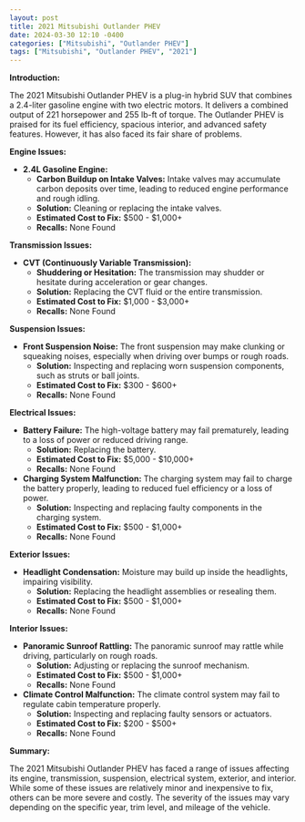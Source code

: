 ```yaml
---
layout: post
title: 2021 Mitsubishi Outlander PHEV
date: 2024-03-30 12:10 -0400
categories: ["Mitsubishi", "Outlander PHEV"]
tags: ["Mitsubishi", "Outlander PHEV", "2021"]
---
```

**Introduction:**

The 2021 Mitsubishi Outlander PHEV is a plug-in hybrid SUV that combines a 2.4-liter gasoline engine with two electric motors. It delivers a combined output of 221 horsepower and 255 lb-ft of torque. The Outlander PHEV is praised for its fuel efficiency, spacious interior, and advanced safety features. However, it has also faced its fair share of problems.

**Engine Issues:**

* **2.4L Gasoline Engine:**
    * **Carbon Buildup on Intake Valves:** Intake valves may accumulate carbon deposits over time, leading to reduced engine performance and rough idling.
    * **Solution:** Cleaning or replacing the intake valves.
    * **Estimated Cost to Fix:** $500 - $1,000+
    * **Recalls:** None Found

**Transmission Issues:**

* **CVT (Continuously Variable Transmission):**
    * **Shuddering or Hesitation:** The transmission may shudder or hesitate during acceleration or gear changes.
    * **Solution:** Replacing the CVT fluid or the entire transmission.
    * **Estimated Cost to Fix:** $1,000 - $3,000+
    * **Recalls:** None Found

**Suspension Issues:**

* **Front Suspension Noise:** The front suspension may make clunking or squeaking noises, especially when driving over bumps or rough roads.
    * **Solution:** Inspecting and replacing worn suspension components, such as struts or ball joints.
    * **Estimated Cost to Fix:** $300 - $600+
    * **Recalls:** None Found

**Electrical Issues:**

* **Battery Failure:** The high-voltage battery may fail prematurely, leading to a loss of power or reduced driving range.
    * **Solution:** Replacing the battery.
    * **Estimated Cost to Fix:** $5,000 - $10,000+
    * **Recalls:** None Found
* **Charging System Malfunction:** The charging system may fail to charge the battery properly, leading to reduced fuel efficiency or a loss of power.
    * **Solution:** Inspecting and replacing faulty components in the charging system.
    * **Estimated Cost to Fix:** $500 - $1,000+
    * **Recalls:** None Found

**Exterior Issues:**

* **Headlight Condensation:** Moisture may build up inside the headlights, impairing visibility.
    * **Solution:** Replacing the headlight assemblies or resealing them.
    * **Estimated Cost to Fix:** $500 - $1,000+
    * **Recalls:** None Found

**Interior Issues:**

* **Panoramic Sunroof Rattling:** The panoramic sunroof may rattle while driving, particularly on rough roads.
    * **Solution:** Adjusting or replacing the sunroof mechanism.
    * **Estimated Cost to Fix:** $500 - $1,000+
    * **Recalls:** None Found
* **Climate Control Malfunction:** The climate control system may fail to regulate cabin temperature properly.
    * **Solution:** Inspecting and replacing faulty sensors or actuators.
    * **Estimated Cost to Fix:** $200 - $500+
    * **Recalls:** None Found

**Summary:**

The 2021 Mitsubishi Outlander PHEV has faced a range of issues affecting its engine, transmission, suspension, electrical system, exterior, and interior. While some of these issues are relatively minor and inexpensive to fix, others can be more severe and costly. The severity of the issues may vary depending on the specific year, trim level, and mileage of the vehicle.
